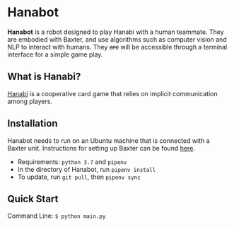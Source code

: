 # Hanabot
**Hanabot** is a robot designed to play Hanabi with a human teammate. They are embodied with Baxter, and use algorithms such as computer vision and NLP to interact with humans. They ~~are~~ will be accessible through a terminal interface for a simple game play.

## What is Hanabi?
[Hanabi](https://en.wikipedia.org/wiki/Hanabi_(card_game)) is a cooperative card game that relies on implicit communication among players. 

## Installation
Hanabot needs to run on an Ubuntu machine that is connected with a Baxter unit. Instructions for setting up Baxter can be found [here](http://sdk.rethinkrobotics.com/wiki/Baxter_Setup). 
- Requirements:  `python 3.7` and `pipenv`
- In the directory of Hanabot, run `pipenv install`
- To update, run `git pull`, then `pipenv sync`

## Quick Start
Command Line:
`$ python main.py`
